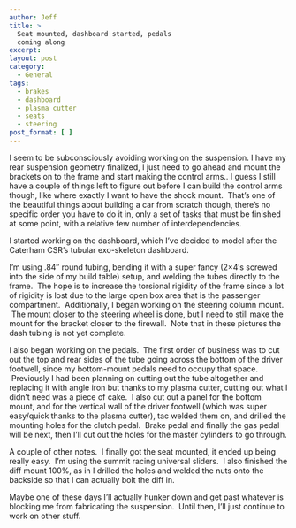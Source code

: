 ```yaml
---
author: Jeff
title: >
  Seat mounted, dashboard started, pedals
  coming along
excerpt:
layout: post
category:
  - General
tags:
  - brakes
  - dashboard
  - plasma cutter
  - seats
  - steering
post_format: [ ]
---
```

I seem to be subconsciously avoiding working on the suspension. I have my rear suspension geometry finalized, I just need to go ahead and mount the brackets on to the frame and start making the control arms.. I guess I still have a couple of things left to figure out before I can build the control arms though, like where exactly I want to have the shock mount.  That’s one of the beautiful things about building a car from scratch though, there’s no specific order you have to do it in, only a set of tasks that must be finished at some point, with a relative few number of interdependencies.

I started working on the dashboard, which I’ve decided to model after the Caterham CSR’s tubular exo-skeleton dashboard.

I’m using .84″ round tubing, bending it with a super fancy (2×4′s screwed into the side of my build table) setup, and welding the tubes directly to the frame.  The hope is to increase the torsional rigidity of the frame since a lot of rigidity is lost due to the large open box area that is the passenger compartment.  Additionally, I began working on the steering column mount.  The mount closer to the steering wheel is done, but I need to still make the mount for the bracket closer to the firewall.  Note that in these pictures the dash tubing is not yet complete.


I also began working on the pedals.  The first order of business was to cut out the top and rear sides of the tube going across the bottom of the driver footwell, since my bottom-mount pedals need to occupy that space.  Previously I had been planning on cutting out the tube altogether and replacing it with angle iron but thanks to my plasma cutter, cutting out what I didn’t need was a piece of cake.  I also cut out a panel for the bottom mount, and for the vertical wall of the driver footwell (which was super easy/quick thanks to the plasma cutter), tac welded them on, and drilled the mounting holes for the clutch pedal.  Brake pedal and finally the gas pedal will be next, then I’ll cut out the holes for the master cylinders to go through.


A couple of other notes.  I finally got the seat mounted, it ended up being really easy.  I’m using the summit racing universal sliders.  I also finished the diff mount 100%, as in I drilled the holes and welded the nuts onto the backside so that I can actually bolt the diff in.


Maybe one of these days I’ll actually hunker down and get past whatever is blocking me from fabricating the suspension.  Until then, I’ll just continue to work on other stuff.

 [1]: http://locost.jefftougas.com/wp-content/uploads/2009/11/IMG_5600.jpg "IMG_5600"
 [2]: http://locost.jefftougas.com/wp-content/uploads/2009/11/IMG_5607.jpg "IMG_5607"
 [3]: http://locost.jefftougas.com/wp-content/uploads/2009/11/IMG_5608.jpg "IMG_5608"
 [4]: http://locost.jefftougas.com/wp-content/uploads/2009/11/IMG_5611.jpg "IMG_5611"
 [5]: http://locost.jefftougas.com/wp-content/uploads/2009/11/IMG_5601.jpg "IMG_5601"
 [6]: http://locost.jefftougas.com/wp-content/uploads/2009/11/IMG_5602.jpg "IMG_5602"
 [7]: http://locost.jefftougas.com/wp-content/uploads/2009/11/IMG_5603.jpg "IMG_5603"
 [8]: http://locost.jefftougas.com/wp-content/uploads/2009/11/IMG_5604.jpg "IMG_5604"
 [9]: http://locost.jefftougas.com/wp-content/uploads/2009/11/IMG_5606.jpg "IMG_5606"
 [10]: http://locost.jefftougas.com/wp-content/uploads/2009/11/IMG_5598.jpg "IMG_5598"
 [11]: http://locost.jefftougas.com/wp-content/uploads/2009/11/IMG_5599.jpg "IMG_5599"
